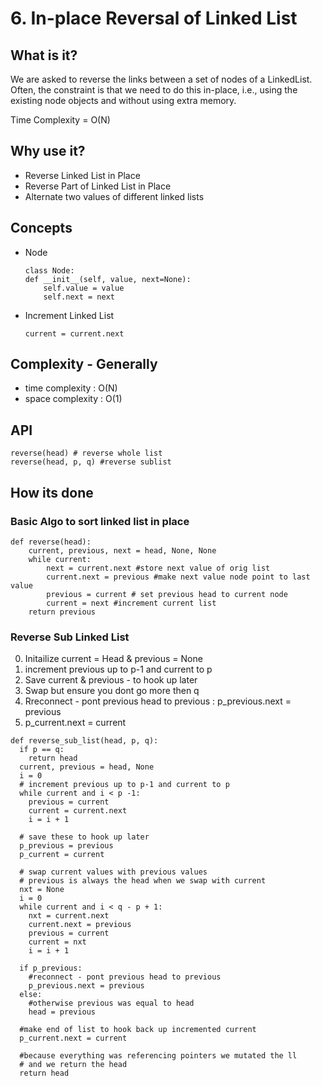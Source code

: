 # 6. In-place Reversal of Linked List

## What is it?
We are asked to reverse the links between a set of nodes of a LinkedList. Often, the constraint is that we need to do this in-place, i.e., using the existing node objects and without using extra memory.

Time Complexity = O(N)

## Why use it?
- Reverse Linked List in Place
- Reverse Part of Linked List in Place
- Alternate two values of different linked lists

## Concepts
- Node
    ```
    class Node:
    def __init__(self, value, next=None):
        self.value = value
        self.next = next
    ```
- Increment Linked List
    ```
    current = current.next
    ```

## Complexity - Generally
- time complexity : O(N)
- space complexity : O(1)

## API
```
reverse(head) # reverse whole list
reverse(head, p, q) #reverse sublist
```

## How its done
### Basic Algo to sort linked list in place
```
def reverse(head):
    current, previous, next = head, None, None
    while current:
        next = current.next #store next value of orig list
        current.next = previous #make next value node point to last value
        previous = current # set previous head to current node
        current = next #increment current list
    return previous

```
### Reverse Sub Linked List
0. Initailize current = Head & previous = None
1. increment previous up to p-1 and current to p
2. Save current & previous - to hook up later
3. Swap but ensure you dont go more then q
4. Rreconnect - pont previous head to previous : p_previous.next = previous
5. p_current.next = current 
```
def reverse_sub_list(head, p, q):
  if p == q:
    return head
  current, previous = head, None
  i = 0
  # increment previous up to p-1 and current to p
  while current and i < p -1:
    previous = current
    current = current.next
    i = i + 1
  
  # save these to hook up later
  p_previous = previous
  p_current = current

  # swap current values with previous values
  # previous is always the head when we swap with current
  nxt = None
  i = 0
  while current and i < q - p + 1:
    nxt = current.next
    current.next = previous
    previous = current
    current = nxt
    i = i + 1
  
  if p_previous:
    #reconnect - pont previous head to previous
    p_previous.next = previous
  else:
    #otherwise previous was equal to head 
    head = previous

  #make end of list to hook back up incremented current
  p_current.next = current 

  #because everything was referencing pointers we mutated the ll
  # and we return the head
  return head
  ```